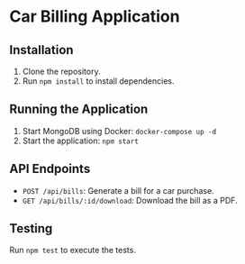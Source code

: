 # Car Billing Application

## Installation
1. Clone the repository.
2. Run `npm install` to install dependencies.

## Running the Application
1. Start MongoDB using Docker: `docker-compose up -d`
2. Start the application: `npm start`

## API Endpoints
- `POST /api/bills`: Generate a bill for a car purchase.
- `GET /api/bills/:id/download`: Download the bill as a PDF.

## Testing
Run `npm test` to execute the tests.
